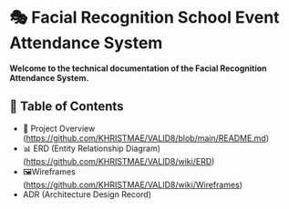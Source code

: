 

# 🎭 Facial Recognition School Event Attendance System 
**Welcome to the technical documentation of the Facial Recognition Attendance System.**

## 📌 Table of Contents
- 📜 Project Overview (https://github.com/KHRISTMAE/VALID8/blob/main/README.md)
- 📊 ERD (Entity Relationship Diagram) (https://github.com/KHRISTMAE/VALID8/wiki/ERD)
- 🖼️Wireframes (https://github.com/KHRISTMAE/VALID8/wiki/Wireframes)
- ADR (Architecture Design Record)
 
